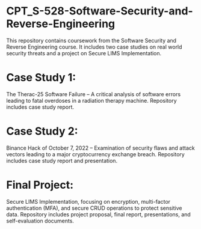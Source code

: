 # CPT_S-528-Software-Security-and-Reverse-Engineering
This repository contains coursework from the Software Security and Reverse Engineering course. It includes two case studies on real world security threats and a project on Secure LIMS Implementation.

# Case Study 1: 
The Therac-25 Software Failure – A critical analysis of software errors leading to fatal overdoses in a radiation therapy machine.
Repository includes case study report.

# Case Study 2:
Binance Hack of October 7, 2022 – Examination of security flaws and attack vectors leading to a major cryptocurrency exchange breach.
Repository includes case study report and presentation.

# Final Project:
Secure LIMS Implementation, focusing on encryption, multi-factor authentication (MFA), and secure CRUD operations to protect sensitive data.
Repository includes project proposal, final report, presentations, and self-evaluation documents.

